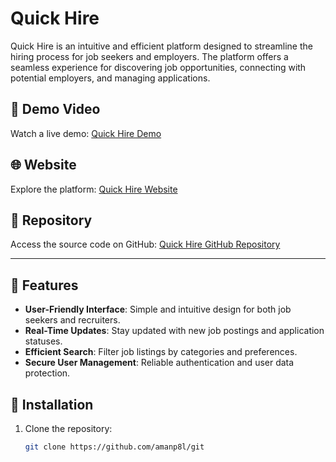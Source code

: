 # Quick Hire

Quick Hire is an intuitive and efficient platform designed to streamline the hiring process for job seekers and employers. The platform offers a seamless experience for discovering job opportunities, connecting with potential employers, and managing applications.

## 🔗 Demo Video  
Watch a live demo: [Quick Hire Demo](https://www.youtube.com/watch?v=6JAgibx-MEk)  

## 🌐 Website  
Explore the platform: [Quick Hire Website](https://quick-hire.amanpatel.in/)  

## 📂 Repository  
Access the source code on GitHub: [Quick Hire GitHub Repository](https://github.com/amanp8l/git)  

---

## 🚀 Features
- **User-Friendly Interface**: Simple and intuitive design for both job seekers and recruiters.
- **Real-Time Updates**: Stay updated with new job postings and application statuses.
- **Efficient Search**: Filter job listings by categories and preferences.
- **Secure User Management**: Reliable authentication and user data protection.

## 📜 Installation
1. Clone the repository:
   ```bash
   git clone https://github.com/amanp8l/git
